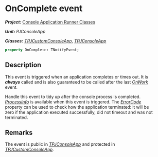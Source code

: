 # OnComplete event

***Project:*** [Console Application Runner Classes](../API.md)

***Unit:*** _PJConsoleApp_

***Classes:*** [_TPJCustomConsoleApp_](./TPJCustomConsoleApp.md), [_TPJConsoleApp_](./TPJConsoleApp.md)

```pascal
property OnComplete: TNotifyEvent;
```

## Description

This event is triggered when an application completes or times out. It is ***always*** called and is also guaranteed to be called after the last [_OnWork_](./TPJCustomConsoleApp-OnWork.md) event.

Handle this event to tidy up after the console process is completed. [_ProcessInfo_](./TPJCustomConsoleApp-ProcessInfo.md) is available when this event is triggered. The [_ErrorCode_](./TPJCustomConsoleApp-ErrorCode.md) property can be used to check how the application terminated: it will be zero if the application executed successfully, did not timeout and was not terminated.

## Remarks

The event is public in [_TPJConsoleApp_](./TPJConsoleApp.md) and protected in [_TPJCustomConsoleApp_](./TPJCustomConsoleApp.md).
